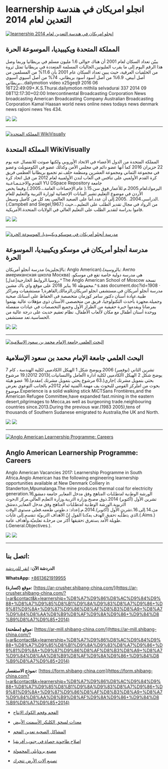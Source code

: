 # learnership انجلو امريكان في هندسة التعدين لعام 2014

<a href="https://swt.shibang-china.com/?l=ar&img&k=learnership+%D8%A7%D9%86%D8%AC%D9%84%D9%88+%D8%A7%D9%85%D8%B1%D9%8A%D9%83%D8%A7%D9%86+%D9%81%D9%8A+%D9%87%D9%86%D8%AF%D8%B3%D8%A9+%D8%A7%D9%84%D8%AA%D8%B9%D8%AF%D9%8A%D9%86+%D9%84%D8%B9%D8%A7%D9%85+2014" target="_blank">![learnership انجلو امريكان في هندسة التعدين لعام 2014](http://static.shibang-china.com/all-800x300/1203.jpg)</a>

## المملكة المتحدة ويكيبيديا، الموسوعة الحرة
يبيّن تعداد السكان لعام 2001 أن هناك حوالى 1.6 مليون مسلم في بريطانيا وربما وصل هذا الرقم اليوم إلى ما يقرب المليونين.الجاليات المسلمة المتعددة في بريطانيا تمثل ثروة من الخلفيات العرقية، حيث يبين تعداد السكان عام 2001 بأن 11.6% من المسلمين من أصل أبيض، 6.9% من أصل أسود أسود بريطاني، 74% من أصل آسيوي آسيوي بريطاني،..dailymotion video x25geq9 2016 06 16T22:49:09+.K.S.Thurai.dailymotion mithila selvadurai 337 2014 09 08T12:17:30+02:00 Intercontinental Broadcasting Corporation News broadcasting American Broadcasting Company Australian Broadcasting Corporation Kamal Haasan world news online news todays news denmark news rajioni news Yes 434.


<a href="https://whatsapp.shibangsoft.com/WhatsApp.php" target="_blank" title="WhatsApp">![](http://static.shibang-china.com/icon/whatsapp.png)</a> <a href="https://swt.shibang-china.com/?l=ar&icon&k=learnership+%D8%A7%D9%86%D8%AC%D9%84%D9%88+%D8%A7%D9%85%D8%B1%D9%8A%D9%83%D8%A7%D9%86+%D9%81%D9%8A+%D9%87%D9%86%D8%AF%D8%B3%D8%A9+%D8%A7%D9%84%D8%AA%D8%B9%D8%AF%D9%8A%D9%86+%D9%84%D8%B9%D8%A7%D9%85+2014" target="_blank">![](http://static.shibang-china.com/icon/chat-ar.png)</a>

---

<a href="https://swt.shibang-china.com/?l=ar&img&k=learnership+%D8%A7%D9%86%D8%AC%D9%84%D9%88+%D8%A7%D9%85%D8%B1%D9%8A%D9%83%D8%A7%D9%86+%D9%81%D9%8A+%D9%87%D9%86%D8%AF%D8%B3%D8%A9+%D8%A7%D9%84%D8%AA%D8%B9%D8%AF%D9%8A%D9%86+%D9%84%D8%B9%D8%A7%D9%85+2014" target="_blank">![المملكة المتحدة WikiVisually](http://static.shibang-china.com/all-800x300/67.jpg)</a>

## المملكة المتحدة WikiVisually
المملكة المتحدة من الدول الأعضاء في الاتحاد الأوروبي ولكنها صوتت للانفصال عنه يوم 22 حزيران 2016 كما أنها عضو دائم في مجلس الأمن وكذلك عضو في الكومنويلث وعضو في مجموعة الثماني ومجموعة العشرين ومنظمة حلف.تم تجميع بريطانيا العظمى فريق كرة القدم الأولمبي على تنافس في ألعاب لندن الأولمبية لعام 2012 من قبل اتحاد كرة القدم.واﻻﺟـﺘـﻤـﺎﻋـﻴﺔ YU DSpace Repository جامعة اليرموكﻟﻌﺎم.2005.م.ﻟﻸﻋﻤﺎر.ﻓﻮق ﺳﻦ.15.( ﻋﺎم.اﻹﺣﺼﺎءات اﻟﻌﺎﻣﺔ.،.2005.).وﻓﻴﻤﺎ ﻳﺨﺺ اﻷردن ﻓﻲ ﻣﻮﺿﻮع اﻟﺘﻌﻠﻴﻢ.ﺗﺸﻴﺮ اﻟﺒﻴﺎﻧﺎت اﻹﺣﺼﺎﺋﻴﺔ ﻟﻮزارة اﻟﺘﺮﺑﻴﺔ واﻟﺘﻌﻠﻴﻢ ﻟﻠﻌﺎم اﻟﺪراﺳﻲ.2004. .2005.إﻟﻰ أن ﻋﺪد.أﻣﺎ ﻋﻠﻰ اﻟﺼﻌﻴﺪ اﻟﻌﺎﻟﻤﻲ ﻳﻌﺪ ﻛﻞ ﻣﻦ ﻛﺎﻣﺒﻞ وﺳﻴﻐﻞ.(.Campbell and Siegel,1967.) ﻣﻦ اﻟﺮواد ﻓﻲ ﻣﺠﺎل ﺗﻘﺪﻳﺮ اﻟﻄﻠﺐ ﻋﻠﻰ اﻟﺘﻌﻠﻴﻢ.،.ﺣﻴﺚ ﻗﺎﻣﻮا ﺑﺪراﺳﺔ ﻟﺘﻘﺪﻳﺮ اﻟﻄﻠﺐ ﻋﻠﻰ اﻟﺘﻌﻠﻴﻢ اﻟﻌﺎﻟﻲ ﻓﻲ اﻟﻮﻻﻳﺎت اﻟﻤﺘﺤﺪة.اﻷﻣﺮﻳﻜﻴﺔ.


<a href="https://whatsapp.shibangsoft.com/WhatsApp.php" target="_blank" title="WhatsApp">![](http://static.shibang-china.com/icon/whatsapp.png)</a> <a href="https://swt.shibang-china.com/?l=ar&icon&k=learnership+%D8%A7%D9%86%D8%AC%D9%84%D9%88+%D8%A7%D9%85%D8%B1%D9%8A%D9%83%D8%A7%D9%86+%D9%81%D9%8A+%D9%87%D9%86%D8%AF%D8%B3%D8%A9+%D8%A7%D9%84%D8%AA%D8%B9%D8%AF%D9%8A%D9%86+%D9%84%D8%B9%D8%A7%D9%85+2014" target="_blank">![](http://static.shibang-china.com/icon/chat-ar.png)</a>

---

<a href="https://swt.shibang-china.com/?l=ar&img&k=learnership+%D8%A7%D9%86%D8%AC%D9%84%D9%88+%D8%A7%D9%85%D8%B1%D9%8A%D9%83%D8%A7%D9%86+%D9%81%D9%8A+%D9%87%D9%86%D8%AF%D8%B3%D8%A9+%D8%A7%D9%84%D8%AA%D8%B9%D8%AF%D9%8A%D9%86+%D9%84%D8%B9%D8%A7%D9%85+2014" target="_blank">![مدرسة أنجلو أمريكان في موسكو ويكيبيديا، الموسوعة الحرة](http://static.shibang-china.com/all-800x300/636.jpg)</a>

## مدرسة أنجلو أمريكان في موسكو ويكيبيديا، الموسوعة الحرة
مدرسة أنجلو أمريكان (بالإنجليزية: Anglo American)،(بالروسية: Англо американская школа Москва) هي مدرسة دولية خاصة تقع في موسكو، روسيا.الروابط الخارجية[عدل].^ The Anglo American School of Moscow نسخة محفوظة 16 يناير 2018 على موقع واي باك مشين.^ s.aas document.doc?id=1908 &middot; مدرسة أنجلو أمريكان في.مستشفى انجلو امريكان,الزمالك,القاهرة,1 مستشفيات ومراكز طبية.عيادة أسنان دكتور سامر كوزمان متخصصة فى الحفاظ على أسنانك صحية وجميلة.مجهزة بأحدث التكنولوجيا، فريق من متخصصى الأسنان ذوى مؤهلات عالية يهتموا بمرضانا ويقدموا خبرة حقيقية من الطراز الأول وجميع التخصصات في عيادات منفصلة ووحدة أسنان أطفال مع مكان لألعاب الأطفال، نظام تعقيم حديث على درجة عالية من الحساسية.تعد مستشفى.


<a href="https://whatsapp.shibangsoft.com/WhatsApp.php" target="_blank" title="WhatsApp">![](http://static.shibang-china.com/icon/whatsapp.png)</a> <a href="https://swt.shibang-china.com/?l=ar&icon&k=learnership+%D8%A7%D9%86%D8%AC%D9%84%D9%88+%D8%A7%D9%85%D8%B1%D9%8A%D9%83%D8%A7%D9%86+%D9%81%D9%8A+%D9%87%D9%86%D8%AF%D8%B3%D8%A9+%D8%A7%D9%84%D8%AA%D8%B9%D8%AF%D9%8A%D9%86+%D9%84%D8%B9%D8%A7%D9%85+2014" target="_blank">![](http://static.shibang-china.com/icon/chat-ar.png)</a>

---

<a href="https://swt.shibang-china.com/?l=ar&img&k=learnership+%D8%A7%D9%86%D8%AC%D9%84%D9%88+%D8%A7%D9%85%D8%B1%D9%8A%D9%83%D8%A7%D9%86+%D9%81%D9%8A+%D9%87%D9%86%D8%AF%D8%B3%D8%A9+%D8%A7%D9%84%D8%AA%D8%B9%D8%AF%D9%8A%D9%86+%D9%84%D8%B9%D8%A7%D9%85+2014" target="_blank">![البحث العلمي جامعة الإمام محمد بن سعود الإسلامية](http://static.shibang-china.com/all-800x300/1059.jpg)</a>

## البحث العلمي جامعة الإمام محمد بن سعود الإسلامية
7 تشرين الثاني (نوفمبر) 2006.ويوضح شكل 1 الهيكل االكادميى لكلية الهندسة ، كام يوضح شكل 2 الهيكل األكادميى لكلية ادارة األعامل واالنسانيات.)2013 2012(.19 مرشوع بحثي بتمويل مشرتك )جاري(.63 مرشوع بحثي بتمويل مشرتك )مقدم(.16 عضو هيئة بحوث من املركز القومي للبحوث يف مهمة.األمنية لعام 2012م بالجانب التوعوي بعرض موضوع.Experience is a solid walking stick MiCTSans Frontières,and the American Refugee Committee,have expanded fast.mining in the eastern desert,pilgrimages to Mecca,as well as burgeoning trade.neighbouring countries since.2013.During the previous war.(1983 2005),tens of thousands of Southern Sudanese emigrated to Australia,the UK and North.


<a href="https://whatsapp.shibangsoft.com/WhatsApp.php" target="_blank" title="WhatsApp">![](http://static.shibang-china.com/icon/whatsapp.png)</a> <a href="https://swt.shibang-china.com/?l=ar&icon&k=learnership+%D8%A7%D9%86%D8%AC%D9%84%D9%88+%D8%A7%D9%85%D8%B1%D9%8A%D9%83%D8%A7%D9%86+%D9%81%D9%8A+%D9%87%D9%86%D8%AF%D8%B3%D8%A9+%D8%A7%D9%84%D8%AA%D8%B9%D8%AF%D9%8A%D9%86+%D9%84%D8%B9%D8%A7%D9%85+2014" target="_blank">![](http://static.shibang-china.com/icon/chat-ar.png)</a>

---

<a href="https://swt.shibang-china.com/?l=ar&img&k=learnership+%D8%A7%D9%86%D8%AC%D9%84%D9%88+%D8%A7%D9%85%D8%B1%D9%8A%D9%83%D8%A7%D9%86+%D9%81%D9%8A+%D9%87%D9%86%D8%AF%D8%B3%D8%A9+%D8%A7%D9%84%D8%AA%D8%B9%D8%AF%D9%8A%D9%86+%D9%84%D8%B9%D8%A7%D9%85+2014" target="_blank">![Anglo American Learnership Programme: Careers](http://static.shibang-china.com/all-800x300/927.jpg)</a>

## Anglo American Learnership Programme: Careers
Anglo American Vacancies 2017: Learnership Programme in South Africa.Anglo American has the following engineering learnership opportunities available at New Denmark Colliery in Standerton,Mpumalanga.The mine produces thermal coal for electricity generation.اﻟورﺷﺔ اﻟوطﻧﻳﺔ ﻟﻣﺗطﻠﺑﺎت اﻟﻣﻧﺎﻫﺞ وﻓق ﻣدﺧﻝ اﻟﻣﻌﺎﻳﻳر جامعة دمشق16 تشرين الأول (أكتوبر) 2014.ذوق ﻣﺻﺑﺢ.وزارة اﻟﺗرﺑﻳﺔ.وزارة اﻟﺗﻌﻠﻳم اﻟﻌﺎﻟﻲ.ﻣرﻛز اﻟﺑﺣوث اﻟﺗرﺑوﻳﺔ.اﻟورﺷﺔ اﻟوطﻧﻳﺔ ﻟﻣﺗطﻠﺑﺎت اﻟﻣﻧﺎﻫﺞ وﻓق ﻣدﺧﻝ اﻟﻣﻌﺎﻳﻳر.دﻣﺷق ﻣن.14.إﻟﻰ.16.ﺗﺷرﻳن اﻷوﻝ (أﻛﺗوﺑر).2014.م.إﻋداد: د.طوﻧﻲ طﻌﻣﻪ.ﻓﻌﻠﻰ ﻣﺳﺗوى اﻟوﻗت اﻟذي ﻳﺗطﻠّﺑﻪ ﺗﺣﻘﻳق اﻟﻬدف ﻳﻣﻛﻧﻧﺎ اﻟﻘوﻝ إنّ اﻷﻫداف اﻟﺗرﺑوﻳّﺔ ﺗﻧﻘﺳم.إﻟﻰ ﻏﺎﻳﺎت.(.Aims.) طوﻳﻠﺔ اﻷﻣد ﻳﺳﺗﻐرق ﺗﺣﻘﻳﻘﻬﺎ أﻛﺛر ﻣن ﻣرﺣﻠ.ﺔ ﺗﻌﻠﻳﻣﻳّﺔ.وأﻫداف ﻋﺎﻣﺔ.(.General.Objectives.).


<a href="https://whatsapp.shibangsoft.com/WhatsApp.php" target="_blank" title="WhatsApp">![](http://static.shibang-china.com/icon/whatsapp.png)</a> <a href="https://swt.shibang-china.com/?l=ar&icon&k=learnership+%D8%A7%D9%86%D8%AC%D9%84%D9%88+%D8%A7%D9%85%D8%B1%D9%8A%D9%83%D8%A7%D9%86+%D9%81%D9%8A+%D9%87%D9%86%D8%AF%D8%B3%D8%A9+%D8%A7%D9%84%D8%AA%D8%B9%D8%AF%D9%8A%D9%86+%D9%84%D8%B9%D8%A7%D9%85+2014" target="_blank">![](http://static.shibang-china.com/icon/chat-ar.png)</a>

---
## اتصل بنا:

**الدردشة الآن:** [انقر للدردشة](https://swt.shibang-china.com?l=ar&contact&k=learnership+%D8%A7%D9%86%D8%AC%D9%84%D9%88+%D8%A7%D9%85%D8%B1%D9%8A%D9%83%D8%A7%D9%86+%D9%81%D9%8A+%D9%87%D9%86%D8%AF%D8%B3%D8%A9+%D8%A7%D9%84%D8%AA%D8%B9%D8%AF%D9%8A%D9%86+%D9%84%D8%B9%D8%A7%D9%85+2014)

**WhatsApp:**  [+8613621919955](https://whatsapp.shibangsoft.com/WhatsApp.php)

**موقع (كسارة):** [https://ar-crusher.shibang-china.com/](https://ar-crusher.shibang-china.com/?l=ar&contact&k=learnership+%D8%A7%D9%86%D8%AC%D9%84%D9%88+%D8%A7%D9%85%D8%B1%D9%8A%D9%83%D8%A7%D9%86+%D9%81%D9%8A+%D9%87%D9%86%D8%AF%D8%B3%D8%A9+%D8%A7%D9%84%D8%AA%D8%B9%D8%AF%D9%8A%D9%86+%D9%84%D8%B9%D8%A7%D9%85+2014)

**موقع (مطحنة):** [https://ar-mill.shibang-china.com/](https://ar-mill.shibang-china.com/?l=ar&contact&k=learnership+%D8%A7%D9%86%D8%AC%D9%84%D9%88+%D8%A7%D9%85%D8%B1%D9%8A%D9%83%D8%A7%D9%86+%D9%81%D9%8A+%D9%87%D9%86%D8%AF%D8%B3%D8%A9+%D8%A7%D9%84%D8%AA%D8%B9%D8%AF%D9%8A%D9%86+%D9%84%D8%B9%D8%A7%D9%85+2014)

**نموذج الاستفسار:** [https://form.shibang-china.com](https://form.shibang-china.com?l=ar&contact&k=learnership+%D8%A7%D9%86%D8%AC%D9%84%D9%88+%D8%A7%D9%85%D8%B1%D9%8A%D9%83%D8%A7%D9%86+%D9%81%D9%8A+%D9%87%D9%86%D8%AF%D8%B3%D8%A9+%D8%A7%D9%84%D8%AA%D8%B9%D8%AF%D9%8A%D9%86+%D9%84%D8%B9%D8%A7%D9%85+2014)

* [الفحم وفحم الكوك الإنتاج](../30/%D8%A7%D9%84%D9%81%D8%AD%D9%85%20%D9%88%D9%81%D8%AD%D9%85%20%D8%A7%D9%84%D9%83%D9%88%D9%83%20%D8%A7%D9%84%D8%A5%D9%86%D8%AA%D8%A7%D8%AC.md)

* [معدات لسحق الكلنكر الأسمنت الأبيض](../30/%D9%85%D8%B9%D8%AF%D8%A7%D8%AA%20%D9%84%D8%B3%D8%AD%D9%82%20%D8%A7%D9%84%D9%83%D9%84%D9%86%D9%83%D8%B1%20%D8%A7%D9%84%D8%A3%D8%B3%D9%85%D9%86%D8%AA%20%D8%A7%D9%84%D8%A3%D8%A8%D9%8A%D8%B6.md)

* [المشاكل الصحية تعدين الفحم](../29/%D8%A7%D9%84%D9%85%D8%B4%D8%A7%D9%83%D9%84%20%D8%A7%D9%84%D8%B5%D8%AD%D9%8A%D8%A9%20%D8%AA%D8%B9%D8%AF%D9%8A%D9%86%20%D8%A7%D9%84%D9%81%D8%AD%D9%85.md)

* [إصلاح طاحونة حصاة في جنوب أفريقيا](../27/%D8%A5%D8%B5%D9%84%D8%A7%D8%AD%20%D8%B7%D8%A7%D8%AD%D9%88%D9%86%D8%A9%20%D8%AD%D8%B5%D8%A7%D8%A9%20%D9%81%D9%8A%20%D8%AC%D9%86%D9%88%D8%A8%20%D8%A3%D9%81%D8%B1%D9%8A%D9%82%D9%8A%D8%A7.md)

* [مصنع بروتابلي المحمولة](../26/%D9%85%D8%B5%D9%86%D8%B9%20%D8%A8%D8%B1%D9%88%D8%AA%D8%A7%D8%A8%D9%84%D9%8A%20%D8%A7%D9%84%D9%85%D8%AD%D9%85%D9%88%D9%84%D8%A9.md)

* [تصنيع آلات الأرض تتحرك](../30/%D8%AA%D8%B5%D9%86%D9%8A%D8%B9%20%D8%A2%D9%84%D8%A7%D8%AA%20%D8%A7%D9%84%D8%A3%D8%B1%D8%B6%20%D8%AA%D8%AA%D8%AD%D8%B1%D9%83.md)